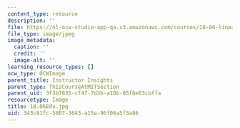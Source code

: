 ```yaml
---
content_type: resource
description: ''
file: https://ol-ocw-studio-app-qa.s3.amazonaws.com/courses/18-06-linear-algebra-spring-2010/343c91fc58073643a15a96f06a5f3a86_18.06Edu.jpg
file_type: image/jpeg
image_metadata:
  caption: ''
  credit: ''
  image-alt: ''
learning_resource_types: []
ocw_type: OCWImage
parent_title: Instructor Insights
parent_type: ThisCourseAtMITSection
parent_uid: 3f3b7835-cf47-7d3b-a10b-05fbe03cbffa
resourcetype: Image
title: 18.06Edu.jpg
uid: 343c91fc-5807-3643-a15a-96f06a5f3a86
---
```

